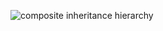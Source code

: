 ![composite inheritance hierarchy](https://raw.githubusercontent.com/CloudCoreo/audit-aws-cloudwatchlogs/master/images/hierarchy.png "composite inheritance hierarchy")
